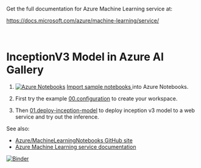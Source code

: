 Get the full documentation for Azure Machine Learning service at:

https://docs.microsoft.com/azure/machine-learning/service/

<br>

# InceptionV3 Model in Azure AI Gallery

1. [![Azure Notebooks](https://notebooks.azure.com/launch.png)](https://notebooks.azure.com/import/gh/gogowings/AML-Gallery-InceptionV3)
[Import sample notebooks ](https://notebooks.azure.com/import/gh/gogowings/AML-Gallery-InceptionV3) into Azure Notebooks.

2. First try the example [00.configuration](00.configuration.ipynb) to create your workspace. 
3. Then [01.deploy-inception-model](01.deploy-inception-model) to deploy inception v3 model to a web service and try out the inference.

See also:
 * [Azure/MachineLearningNotebooks GitHub site](https://github.com/Azure/MachineLearningNotebooks)
 * [Azure Machine Learning service documentation](https://docs.microsoft.com/en-us/azure/machine-learning/service)

[![Binder](https://mybinder.org/badge.svg)](https://mybinder.org/v2/gh/gogowings/AML-Gallery-InceptionV3)
